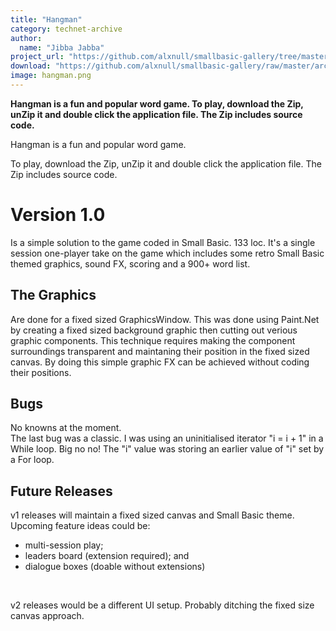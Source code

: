 ```yaml
---
title: "Hangman"
category: technet-archive
author:
  name: "Jibba Jabba"
project_url: "https://github.com/alxnull/smallbasic-gallery/tree/master/archive/Hangman"
download: "https://github.com/alxnull/smallbasic-gallery/raw/master/archive/Hangman/Hangman v1-0.zip"
image: hangman.png
---
```


<b>Hangman is a fun and popular word game. To play, download the Zip, unZip it and double click the application file. The Zip includes source code.</b>

<DIV id=longDesc>
<P>Hangman is a fun and popular word game.</P>
<P>To play, download the Zip, unZip it and double click the application file. The Zip includes source code.</P>
<P>
<H1>Version 1.0</H1>
<P>Is a simple solution to the game coded in Small Basic. 133 loc. It's a single session one-player take on the game which includes some retro Small Basic themed graphics, sound FX, scoring and a 900+ word list.</P>
<H2>The Graphics</H2>
<P>Are done for a fixed sized GraphicsWindow. This was done using Paint.Net by creating a fixed sized background graphic then cutting out verious graphic components. This technique requires making the component surroundings transparent and maintaning their position in the fixed sized canvas. By doing this simple graphic FX can be achieved without coding their positions.</P>
<H2>Bugs</H2>
<P>No knowns at the moment.<BR>The last bug was a classic. I was using an uninitialised iterator "i = i + 1" in a While loop. Big no no! The "i" value was storing an earlier value of "i" set by a For loop.</P>
<H2>Future Releases</H2>
<P>v1 releases will maintain a fixed sized canvas and Small Basic theme. Upcoming feature ideas could be:</P>
<UL>
<LI>multi-session play; 
<LI>leaders board (extension required); and 
<LI>dialogue boxes (doable without extensions) </LI></UL>
<P>&nbsp;</P>
<P>v2 releases would be a different UI setup. Probably ditching the fixed size canvas approach.</P></DIV>
